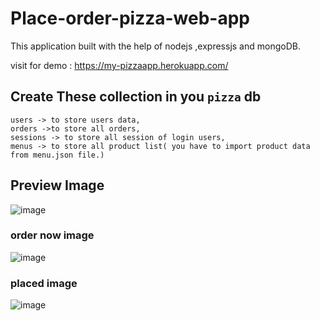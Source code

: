 # Place-order-pizza-web-app
This application built with the help of nodejs ,expressjs and mongoDB.


visit for demo : https://my-pizzaapp.herokuapp.com/


## Create These collection in you `pizza` db

```
users -> to store users data,
orders ->to store all orders,
sessions -> to store all session of login users,
menus -> to store all product list( you have to import product data from menu.json file.)
```

## Preview Image
![image](https://github.com/getsettalk/Place-order-pizza-web-app/assets/49394996/c86d8642-837c-48b2-8007-1aceb8e0b579)

### order now image
![image](https://github.com/getsettalk/Place-order-pizza-web-app/assets/49394996/84463b80-d3d3-4b00-ae0c-6d8648a6a882)

### placed image
![image](https://github.com/getsettalk/Place-order-pizza-web-app/assets/49394996/ccc8136f-c9ed-40e8-9efd-960ffb487a40)
